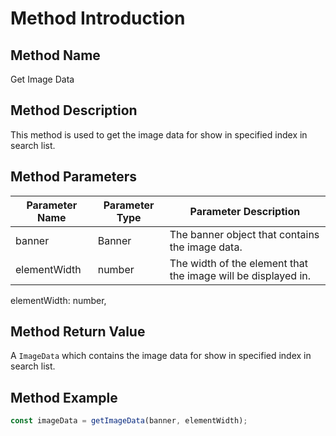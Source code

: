 # Method Introduction

## Method Name

Get Image Data

## Method Description

This method is used to get the image data for show in specified index in search
list.

## Method Parameters

| Parameter Name | Parameter Type | Parameter Description                                         |
| -------------- | -------------- | ------------------------------------------------------------- |
| banner         | Banner         | The banner object that contains the image data.               |
| elementWidth   | number         | The width of the element that the image will be displayed in. |

elementWidth: number,

## Method Return Value

A `ImageData` which contains the image data for show in specified index in
search list.

## Method Example

```ts
const imageData = getImageData(banner, elementWidth);
```
